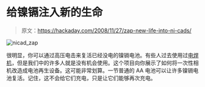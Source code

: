 # 给镍镉注入新的生命

> 原文：<https://hackaday.com/2008/11/27/zap-new-life-into-ni-cads/>

![nicad_zap](img/8c72bb327159527832a3276c84a04bd1.png "nicad_zap")

很明显，你可以通过高压电击来复活已经没电的镍镉电池。有些人过去使用过[电焊机](http://www.instructables.com/id/Revive-Nicad-Batteries-by-Zapping-with-a-Welder/)，但是我们中的许多人就是没有机会使用。这个项目向你展示了如何将一次性相机改造成电池再生设备。这可能非常划算。一节普通的 AA 电池可以让许多镍镉电池复活。记住，这不会给它们充电，只是让它们能够再次充电。